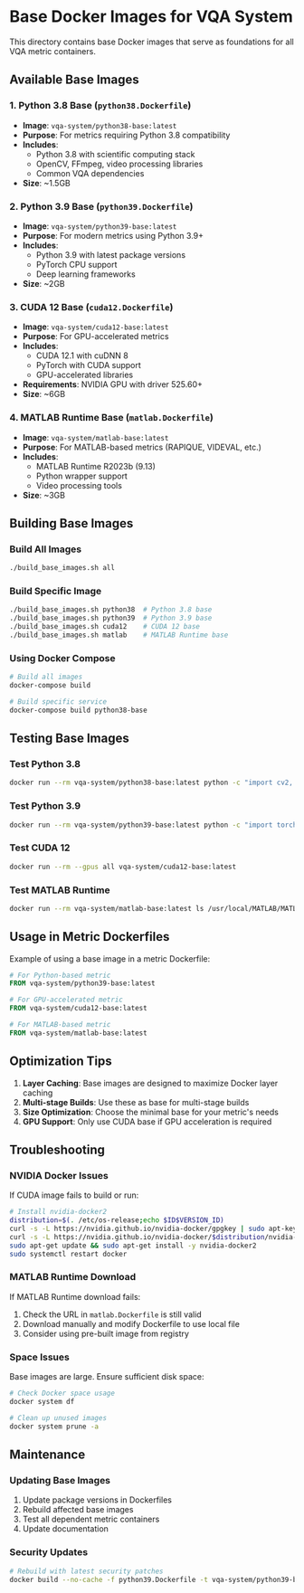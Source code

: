 # Base Docker Images for VQA System

This directory contains base Docker images that serve as foundations for all VQA metric containers.

## Available Base Images

### 1. Python 3.8 Base (`python38.Dockerfile`)
- **Image**: `vqa-system/python38-base:latest`
- **Purpose**: For metrics requiring Python 3.8 compatibility
- **Includes**: 
  - Python 3.8 with scientific computing stack
  - OpenCV, FFmpeg, video processing libraries
  - Common VQA dependencies
- **Size**: ~1.5GB

### 2. Python 3.9 Base (`python39.Dockerfile`)
- **Image**: `vqa-system/python39-base:latest`
- **Purpose**: For modern metrics using Python 3.9+
- **Includes**:
  - Python 3.9 with latest package versions
  - PyTorch CPU support
  - Deep learning frameworks
- **Size**: ~2GB

### 3. CUDA 12 Base (`cuda12.Dockerfile`)
- **Image**: `vqa-system/cuda12-base:latest`
- **Purpose**: For GPU-accelerated metrics
- **Includes**:
  - CUDA 12.1 with cuDNN 8
  - PyTorch with CUDA support
  - GPU-accelerated libraries
- **Requirements**: NVIDIA GPU with driver 525.60+
- **Size**: ~6GB

### 4. MATLAB Runtime Base (`matlab.Dockerfile`)
- **Image**: `vqa-system/matlab-base:latest`
- **Purpose**: For MATLAB-based metrics (RAPIQUE, VIDEVAL, etc.)
- **Includes**:
  - MATLAB Runtime R2023b (9.13)
  - Python wrapper support
  - Video processing tools
- **Size**: ~3GB

## Building Base Images

### Build All Images
```bash
./build_base_images.sh all
```

### Build Specific Image
```bash
./build_base_images.sh python38  # Python 3.8 base
./build_base_images.sh python39  # Python 3.9 base
./build_base_images.sh cuda12    # CUDA 12 base
./build_base_images.sh matlab    # MATLAB Runtime base
```

### Using Docker Compose
```bash
# Build all images
docker-compose build

# Build specific service
docker-compose build python38-base
```

## Testing Base Images

### Test Python 3.8
```bash
docker run --rm vqa-system/python38-base:latest python -c "import cv2, numpy; print('Python 3.8 OK')"
```

### Test Python 3.9
```bash
docker run --rm vqa-system/python39-base:latest python -c "import torch; print(f'PyTorch: {torch.__version__}')"
```

### Test CUDA 12
```bash
docker run --rm --gpus all vqa-system/cuda12-base:latest
```

### Test MATLAB Runtime
```bash
docker run --rm vqa-system/matlab-base:latest ls /usr/local/MATLAB/MATLAB_Runtime/
```

## Usage in Metric Dockerfiles

Example of using a base image in a metric Dockerfile:

```dockerfile
# For Python-based metric
FROM vqa-system/python39-base:latest

# For GPU-accelerated metric
FROM vqa-system/cuda12-base:latest

# For MATLAB-based metric
FROM vqa-system/matlab-base:latest
```

## Optimization Tips

1. **Layer Caching**: Base images are designed to maximize Docker layer caching
2. **Multi-stage Builds**: Use these as base for multi-stage builds
3. **Size Optimization**: Choose the minimal base for your metric's needs
4. **GPU Support**: Only use CUDA base if GPU acceleration is required

## Troubleshooting

### NVIDIA Docker Issues
If CUDA image fails to build or run:
```bash
# Install nvidia-docker2
distribution=$(. /etc/os-release;echo $ID$VERSION_ID)
curl -s -L https://nvidia.github.io/nvidia-docker/gpgkey | sudo apt-key add -
curl -s -L https://nvidia.github.io/nvidia-docker/$distribution/nvidia-docker.list | sudo tee /etc/apt/sources.list.d/nvidia-docker.list
sudo apt-get update && sudo apt-get install -y nvidia-docker2
sudo systemctl restart docker
```

### MATLAB Runtime Download
If MATLAB Runtime download fails:
1. Check the URL in `matlab.Dockerfile` is still valid
2. Download manually and modify Dockerfile to use local file
3. Consider using pre-built image from registry

### Space Issues
Base images are large. Ensure sufficient disk space:
```bash
# Check Docker space usage
docker system df

# Clean up unused images
docker system prune -a
```

## Maintenance

### Updating Base Images
1. Update package versions in Dockerfiles
2. Rebuild affected base images
3. Test all dependent metric containers
4. Update documentation

### Security Updates
```bash
# Rebuild with latest security patches
docker build --no-cache -f python39.Dockerfile -t vqa-system/python39-base:latest .
```